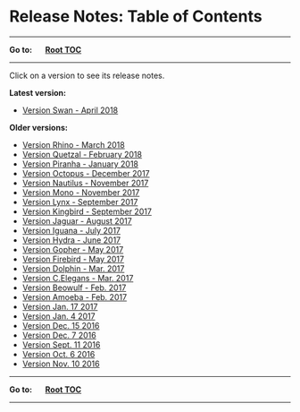 # Release Notes: Table of Contents #

----

**Go to:** &nbsp;&nbsp;&nbsp;&nbsp; [**Root TOC**](CM-Well.RootTOC.md) 

----

Click on a version to see its release notes.

**Latest version:**

* [Version Swan - April 2018](ReleaseNotes.Swan.April.2018.md)

**Older versions:**

* [Version Rhino - March 2018](ReleaseNotes.Rhino.March.2018.md)
* [Version Quetzal - February 2018](ReleaseNotes.Quetzal.February.2018.md)
* [Version Piranha - January 2018](ReleaseNotes.Piranha.January.2018.md)
* [Version Octopus - December 2017](ReleaseNotes.Octopus.December.2017.md)
* [Version Nautilus - November 2017](ReleaseNotes.Nautilus.November.2017.md)
* [Version Mono - November 2017](ReleaseNotes.Mono.November.2017.md)
* [Version Lynx - September 2017](ReleaseNotes.Lynx.September.2017.md)
* [Version Kingbird - September 2017](ReleaseNotes.Kingbird.September.2017.md)
* [Version Jaguar - August 2017](ReleaseNotes.Jaguar.August.2017.md)
* [Version Iguana - July 2017](ReleaseNotes.Iguana.July.2017.md)
* [Version Hydra - June 2017](ReleaseNotes.Hydra.June.2017.md)
* [Version Gopher - May 2017](ReleaseNotes.Gopher.May.2017.md)
* [Version Firebird - May 2017](ReleaseNotes.Firebird.May.2017.md)
* [Version Dolphin - Mar. 2017](ReleaseNotes.Dolphin.Mar.2017.md)
* [Version C.Elegans - Mar. 2017](ReleaseNotes.CElegans.Mar.2017.md)
* [Version Beowulf - Feb. 2017](ReleaseNotes.Beowulf.Feb.2017.md)
* [Version Amoeba - Feb. 2017](ReleaseNotes.Amoeba.Feb.2017.md)
* [Version Jan. 17 2017](ReleaseNotes.Jan.17.2016.md)
* [Version Jan. 4 2017](ReleaseNotes.Jan.4.2016.md)
* [Version Dec. 15 2016](ReleaseNotes.Dec.15.2016.md)
* [Version Dec. 7 2016](ReleaseNotes.Dec.7.2016.md)
* [Version Sept. 11 2016](ReleaseNotes.Sept.11.2016.md)
* [Version Oct. 6 2016](ReleaseNotes.Oct.6.2016.md)
* [Version Nov. 10 2016](ReleaseNotes.Nov.10.2016.md)


----

**Go to:** &nbsp;&nbsp;&nbsp;&nbsp; [**Root TOC**](CM-Well.RootTOC.md) 

----
